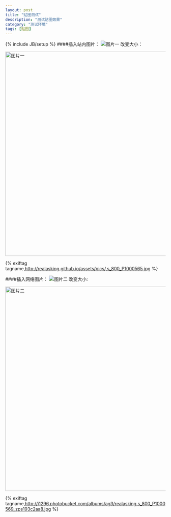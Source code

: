 ```yaml
---
layout: post
title: "贴图测试"
description: "测试贴图效果"
category: "测试环境"
tags: [贴图]
---
```

{% include JB/setup %}
####插入站内图片：
![图片一](http://realasking.github.io/assets/pics/s_800_P1000565.jpg)
改变大小：
<div style="max-width:700px;">
<img src="http://realasking.github.io/assets/pics/s_800_P1000565.jpg" alt="图片一" title="图片测试一" width="640" align="middle" />
</div>

{% exiftag tagname,http://realasking.github.io/assets/pics/,s_800_P1000565.jpg %}

####插入网络图片：
![图片二](http://i1296.photobucket.com/albums/ag3/realasking/s_800_P1000569_zps193c2aa8.jpg)
改变大小:

<div style="max-width:700px;">
<img src="http://i1296.photobucket.com/albums/ag3/realasking/s_800_P1000569_zps193c2aa8.jpg" alt="图片二" title="图片测试二" width="640" align="middle" />
</div>

{% exiftag tagname,http://i1296.photobucket.com/albums/ag3/realasking,s_800_P1000569_zps193c2aa8.jpg %}

